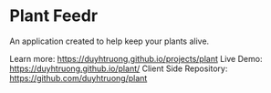 <h1>Plant Feedr</h1>
An application created to help keep your plants alive. 

Learn more: https://duyhtruong.github.io/projects/plant
Live Demo: https://duyhtruong.github.io/plant/
Client Side Repository: https://github.com/duyhtruong/plant
